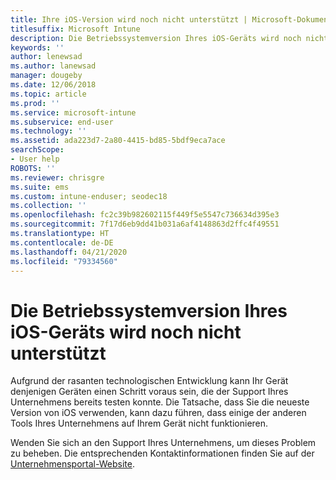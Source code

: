 ```yaml
---
title: Ihre iOS-Version wird noch nicht unterstützt | Microsoft-Dokumentation
titlesuffix: Microsoft Intune
description: Die Betriebssystemversion Ihres iOS-Geräts wird noch nicht unterstützt.
keywords: ''
author: lenewsad
ms.author: lanewsad
manager: dougeby
ms.date: 12/06/2018
ms.topic: article
ms.prod: ''
ms.service: microsoft-intune
ms.subservice: end-user
ms.technology: ''
ms.assetid: ada223d7-2a80-4415-bd85-5bdf9eca7ace
searchScope:
- User help
ROBOTS: ''
ms.reviewer: chrisgre
ms.suite: ems
ms.custom: intune-enduser; seodec18
ms.collection: ''
ms.openlocfilehash: fc2c39b982602115f449f5e5547c736634d395e3
ms.sourcegitcommit: 7f17d6eb9dd41b031a6af4148863d2ffc4f49551
ms.translationtype: HT
ms.contentlocale: de-DE
ms.lasthandoff: 04/21/2020
ms.locfileid: "79334560"
---
```

# <a name="your-ios-devices-operating-system-version-isnt-yet-supported"></a>Die Betriebssystemversion Ihres iOS-Geräts wird noch nicht unterstützt

Aufgrund der rasanten technologischen Entwicklung kann Ihr Gerät denjenigen Geräten einen Schritt voraus sein, die der Support Ihres Unternehmens bereits testen konnte. Die Tatsache, dass Sie die neueste Version von iOS verwenden, kann dazu führen, dass einige der anderen Tools Ihres Unternehmens auf Ihrem Gerät nicht funktionieren.

Wenden Sie sich an den Support Ihres Unternehmens, um dieses Problem zu beheben. Die entsprechenden Kontaktinformationen finden Sie auf der [Unternehmensportal-Website](https://go.microsoft.com/fwlink/?linkid=2010980).
